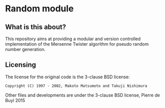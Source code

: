 # Random module

## What is this about?

This repository aims at providing a modular and version controlled
implementation of the Mersenne Twister algorithm for pseudo random number
generation.

## Licensing

The license for the original code is the 3-clause BSD license:

    Copyright (C) 1997 - 2002, Makoto Matsumoto and Takuji Nishimura

Other files and developments are under the 3-clause BSD license, Pierre de Buyl 2015

